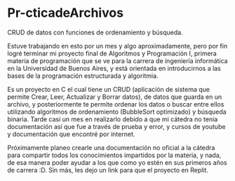 # Pr-cticadeArchivos
CRUD de datos con funciones de ordenamiento y búsqueda.

Estuve trabajando en esto por un mes y algo aproximadamente, pero por fin logré terminar mi proyecto final de Algoritmos y Programación I, primera materia de programación que se ve para la carrera de ingeniería informática en la Universidad de Buenos Aires, y está orientada en introducirnos a las bases de la programación estructurada y algoritmia.

Es un proyecto en C el cual tiene un CRUD (aplicación de sistema que permite Crear, Leer, Actualizar y Borrar datos), de datos que guarda en un archivo, y posteriormente te permite ordenar los datos o buscar entre ellos utilizando algoritmos de ordenamiento (BubbleSort optimizado) y búsqueda binaria. Tarde casi un mes en realizarlo debido a que mi cátedra no tenía documentación así que fue a través de prueba y error, y cursos de youtube y documentación que encontré por internet.

Próximamente planeo crearle una documentación no oficial a la cátedra para compartir todos los conocimientos impartidos por la materia, y nada, de esa manera poder ayudar a los que como yo estén en sus primeros años de carrera :D. Sin más, les dejo un link para que el proyecto en Replit.
